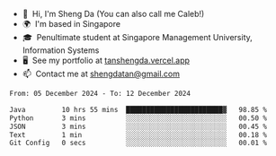 <!---
tan-sd/tan-sd is a ✨ special ✨ repository because its `README.md` (this file) appears on your GitHub profile.
You can click the Preview link to take a look at your changes.
--->
- 👋  Hi, I'm Sheng Da (You can also call me Caleb!)
- 🌍  I'm based in Singapore
- 🎓  Penultimate student at Singapore Management University, Information Systems
- 🖥️  See my portfolio at [tanshengda.vercel.app](https://tanshengda.vercel.app/)
- 📫  Contact me at [shengdatan@gmail.com](mailto:shengdatan@gmail.com)

<!--START_SECTION:waka-->

```txt
From: 05 December 2024 - To: 12 December 2024

Java         10 hrs 55 mins  ████████████████████████▓   98.85 %
Python       3 mins          ░░░░░░░░░░░░░░░░░░░░░░░░░   00.50 %
JSON         3 mins          ░░░░░░░░░░░░░░░░░░░░░░░░░   00.45 %
Text         1 min           ░░░░░░░░░░░░░░░░░░░░░░░░░   00.18 %
Git Config   0 secs          ░░░░░░░░░░░░░░░░░░░░░░░░░   00.01 %
```

<!--END_SECTION:waka-->
